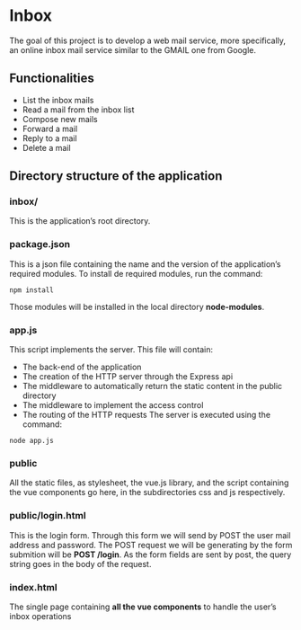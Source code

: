 # Inbox

The goal of this project is to develop a web mail service, more specifically, an online inbox mail service similar to the GMAIL one from Google. 

## Functionalities

* List the inbox mails
* Read a mail from the inbox list
* Compose new mails
* Forward a mail
* Reply to a mail
* Delete a mail

## Directory structure of the application

### inbox/
This is the application’s root directory.

### package.json
This is a json file containing the name and the version of the application’s required modules.
To install de required modules, run the command:
```shell
npm install
```
Those modules will be installed in the local directory **node-modules**.

### app.js
This script implements the server. This file will contain:
* The back-end of the application
* The creation of the HTTP server through the Express api
* The middleware to automatically return the static content in the public directory
* The middleware to implement the access control
* The routing of the HTTP requests
The server is executed using the command:
```shell
node app.js
```

### public
All the static files, as stylesheet, the vue.js library, and the script containing the vue components go here, in the
subdirectories css and js respectively.

### public/login.html
This is the login form. Through this form we will send by POST the user mail address and password. The
POST request we will be generating by the form submition will be **POST /login**. As the form fields are sent by post,
the query string goes in the body of the request.

### index.html
The single page containing **all the vue components** to handle the user’s inbox operations

